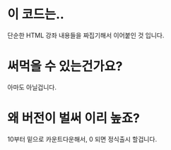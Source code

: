 # 이 코드는..
단순한 HTML 강좌 내용들을 짜집기해서 이어붙인 것 입니다.
# 써먹을 수 있는건가요?
아마도 아닐겁니다.
# 왜 버전이 벌써 이리 높죠?
10부터 밑으로 카운트다운해서, 0 되면 정식출시 할겁니다.
